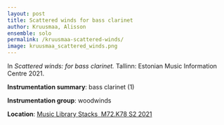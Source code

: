 ```yaml
---
layout: post
title: Scattered winds for bass clarinet
author: Kruusmaa, Alisson
ensemble: solo
permalink: /kruusmaa-scattered-winds/
image: kruusmaa_scattered_winds.png
---
```


In *Scattered winds: for bass clarinet.*  Tallinn: Estonian Music Information Centre 2021.

**Instrumentation summary**: bass clarinet (1)

**Instrumentation group**: woodwinds

**Location**: <a href="https://tufts.primo.exlibrisgroup.com/permalink/01TUN_INST/1kc9gia/alma991018744787103851" target="_blank">Music Library Stacks  M72.K78 S2 2021</a>

